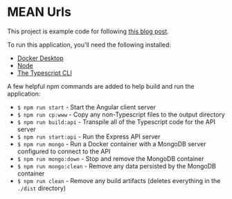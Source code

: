 # MEAN Urls

This project is example code for following [this blog post](https://www.jeremywells.io/2021/02/04/mean-docker).

To run this application, you'll need the following installed:
 - [Docker Desktop](https://www.docker.com/products/docker-desktop)
 - [Node](https://nodejs.org)
 - [The Typescript CLI](https://www.npmjs.com/package/typescript)

A few helpful npm commands are added to help build and run the application:
 - `$ npm run start` - Start the Angular client server
 - `$ npm run cp:www` - Copy any non-Typescript files to the output directory
 - `$ npm run build:api` - Transpile all of the Typescript code for the API server
 - `$ npm run start:api` - Run the Express API server
 - `$ npm run mongo` - Run a Docker container with a MongoDB server configured to connect to the API
 - `$ npm run mongo:down` - Stop and remove the MongoDB container
 - `$ npm run mongo:clean` - Remove any data persisted by the MongoDB container
 - `$ npm run clean` - Remove any build artifacts (deletes everything in the `./dist` directory)
